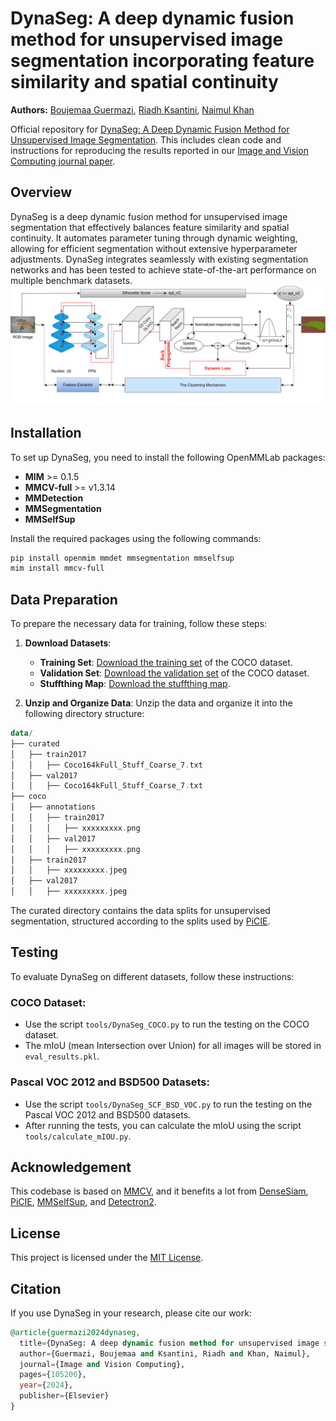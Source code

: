 # DynaSeg: A deep dynamic fusion method for unsupervised image segmentation incorporating feature similarity and spatial continuity

**Authors:** [Boujemaa Guermazi](mailto:bguermazi@torontomu.ca), [Riadh Ksantini](mailto:rksantini@uob.edu.bh), [Naimul Khan](mailto:n77khan@torontomu.ca )


Official repository for [DynaSeg: A Deep Dynamic Fusion Method for Unsupervised Image Segmentation](https://doi.org/10.1016/j.imavis.2024.105206). This includes clean code and instructions for reproducing the results reported in our [Image and Vision Computing journal paper](https://doi.org/10.1016/j.imavis.2024.105206).

## Overview
DynaSeg is a deep dynamic fusion method for unsupervised image segmentation that effectively balances feature similarity and spatial continuity. It automates parameter tuning through dynamic weighting, allowing for efficient segmentation without extensive hyperparameter adjustments. DynaSeg integrates seamlessly with existing segmentation networks and has been tested to achieve state-of-the-art performance on multiple benchmark datasets.
![Alt text](assets/DynamicWeightingSchemeforUnsupervisedImageSegmentation.png)
## Installation
To set up DynaSeg, you need to install the following OpenMMLab packages:

- **MIM** >= 0.1.5
- **MMCV-full** >= v1.3.14
- **MMDetection**
- **MMSegmentation**
- **MMSelfSup**

Install the required packages using the following commands:

```bash
pip install openmim mmdet mmsegmentation mmselfsup
mim install mmcv-full
``` 

## Data Preparation
To prepare the necessary data for training, follow these steps:

1. **Download Datasets**:
   - **Training Set**: [Download the training set](http://images.cocodataset.org/zips/train2017.zip) of the COCO dataset.
   - **Validation Set**: [Download the validation set](http://images.cocodataset.org/zips/val2017.zip) of the COCO dataset.
   - **Stuffthing Map**: [Download the stuffthing map](http://calvin.inf.ed.ac.uk/wp-content/uploads/data/cocostuffdataset/stuffthingmaps_trainval2017.zip).

2. **Unzip and Organize Data**: Unzip the data and organize it into the following directory structure:

```kotlin
data/
├── curated
│   ├── train2017
│   │   ├── Coco164kFull_Stuff_Coarse_7.txt
│   ├── val2017
│   │   ├── Coco164kFull_Stuff_Coarse_7.txt
├── coco
│   ├── annotations
│   │   ├── train2017
│   │   │   ├── xxxxxxxxx.png
│   │   ├── val2017
│   │   │   ├── xxxxxxxxx.png
│   ├── train2017
│   │   ├── xxxxxxxxx.jpeg
│   ├── val2017
│   │   ├── xxxxxxxxx.jpeg
``` 

The curated directory contains the data splits for unsupervised segmentation, structured according to the splits used by [PiCIE](https://github.com/janghyuncho/PiCIE).

## Testing
To evaluate DynaSeg on different datasets, follow these instructions:

### COCO Dataset:
- Use the script `tools/DynaSeg_COCO.py` to run the testing on the COCO dataset.
- The mIoU (mean Intersection over Union) for all images will be stored in `eval_results.pkl`.

### Pascal VOC 2012 and BSD500 Datasets:
- Use the script `tools/DynaSeg_SCF_BSD_VOC.py` to run the testing on the Pascal VOC 2012 and BSD500 datasets.
- After running the tests, you can calculate the mIoU using the script `tools/calculate_mIOU.py`.

## Acknowledgement
This codebase is based on [MMCV](https://github.com/open-mmlab/mmcv), and it benefits a lot from [DenseSiam](https://github.com/TianWangZhang/DenseSiam), [PiCIE](https://github.com/janghyuncho/PiCIE), [MMSelfSup](https://github.com/open-mmlab/mmselfsup), and [Detectron2](https://github.com/facebookresearch/detectron2).


## License
This project is licensed under the [MIT License](LICENSE).
## Citation
If you use DynaSeg in your research, please cite our work:
```sql
@article{guermazi2024dynaseg,
  title={DynaSeg: A deep dynamic fusion method for unsupervised image segmentation incorporating feature similarity and spatial continuity},
  author={Guermazi, Boujemaa and Ksantini, Riadh and Khan, Naimul},
  journal={Image and Vision Computing},
  pages={105206},
  year={2024},
  publisher={Elsevier}
}
```
